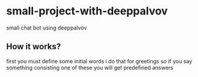 # small-project-with-deeppalvov
small chat bot using deeppalvov

## How it works?
first you must define some initial words i do that for greetings so if you say something consisting one of these you will get predefined answers
